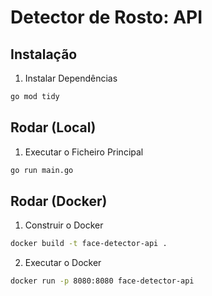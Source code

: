 # Detector de Rosto: API

## Instalação

1. Instalar Dependências
```bash
go mod tidy
```

## Rodar (Local)
1. Executar o Ficheiro Principal
```bash
go run main.go
```

## Rodar (Docker)

1. Construir o Docker
```bash
docker build -t face-detector-api .
```
2. Executar o Docker
```bash
docker run -p 8080:8080 face-detector-api
```